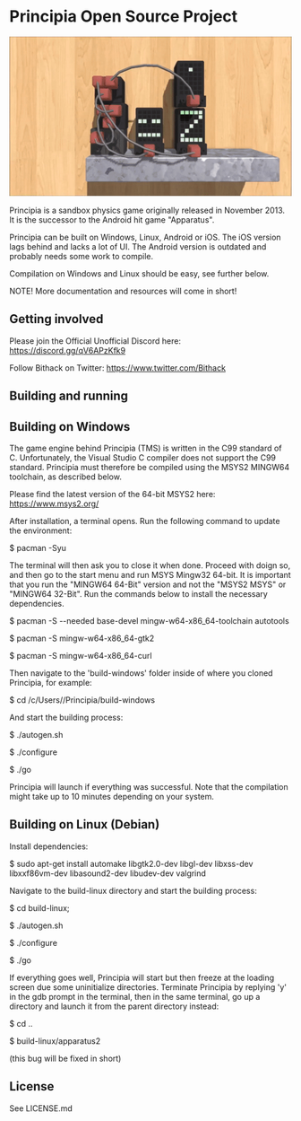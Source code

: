 Principia Open Source Project
=========

![Principia](https://raw.githubusercontent.com/Bithack/principia/master/data-src/github-image0.gif)

Principia is a sandbox physics game originally released in November 2013. It is the successor to the Android hit game "Apparatus".

Principia can be built on Windows, Linux, Android or iOS. The iOS version lags behind and lacks a lot of UI. The Android version is outdated and probably needs some work to compile.

Compilation on Windows and Linux should be easy, see further below.

NOTE!
More documentation and resources will come in short!

Getting involved
--------
Please join the Official Unofficial Discord here:
https://discord.gg/qV6APzKfk9

Follow Bithack on Twitter:
https://www.twitter.com/Bithack

Building and running
--------

## Building on Windows

The game engine behind Principia (TMS) is written in the C99 standard of C. Unfortunately, the Visual Studio C compiler does not support the C99 standard. Principia must therefore be compiled using the MSYS2 MINGW64 toolchain, as described below.

Please find the latest version of the 64-bit MSYS2 here: https://www.msys2.org/

After installation, a terminal opens. Run the following command to update the environment:

$ pacman -Syu

The terminal will then ask you to close it when done. Proceed with doign so, and then go to the start menu and run MSYS Mingw32 64-bit. It is important that you run the "MINGW64 64-Bit" version and not the "MSYS2 MSYS" or "MINGW64 32-Bit". Run the commands below to install the necessary dependencies.

$ pacman -S --needed base-devel mingw-w64-x86_64-toolchain autotools

$ pacman -S mingw-w64-x86_64-gtk2

$ pacman -S mingw-w64-x86_64-curl

Then navigate to the 'build-windows' folder inside of where you cloned Principia, for example:

$ cd /c/Users/<username>/Principia/build-windows

And start the building process:

$ ./autogen.sh

$ ./configure

$ ./go

Principia will launch if everything was successful. Note that the compilation might take up to 10 minutes depending on your system.

## Building on Linux (Debian)

Install dependencies:

$ sudo apt-get install automake libgtk2.0-dev libgl-dev libxss-dev libxxf86vm-dev libasound2-dev libudev-dev valgrind

Navigate to the build-linux directory and start the building process:

$ cd build-linux;

$ ./autogen.sh

$ ./configure

$ ./go

If everything goes well, Principia will start but then freeze at the loading screen due some uninitialize directories. Terminate Principia by replying 'y' in the gdb prompt in the terminal, then in the same terminal, go up a directory and launch it from the parent directory instead:

$ cd ..

$ build-linux/apparatus2

(this bug will be fixed in short)

License
---------
See LICENSE.md

